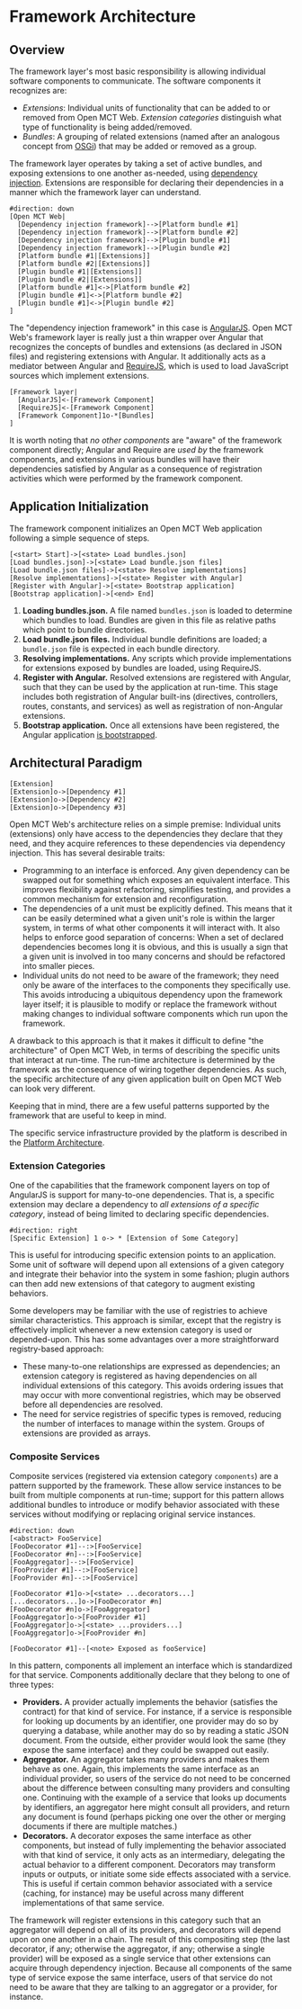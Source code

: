# Framework Architecture

## Overview

The framework layer's most basic responsibility is allowing individual
software components to communicate. The software components it recognizes
are:

* _Extensions_: Individual units of functionality that can be added to
  or removed from Open MCT Web. _Extension categories_ distinguish what
  type of functionality is being added/removed.
* _Bundles_: A grouping of related extensions
  (named after an analogous concept from [OSGi](http://www.osgi.org/))
  that may be added or removed as a group.

The framework layer operates by taking a set of active bundles, and
exposing extensions to one another as-needed, using
[dependency injection](https://en.wikipedia.org/wiki/Dependency_injection).
Extensions are responsible for declaring their dependencies in a
manner which the framework layer can understand.

```nomnoml
#direction: down
[Open MCT Web|
  [Dependency injection framework]-->[Platform bundle #1]
  [Dependency injection framework]-->[Platform bundle #2]
  [Dependency injection framework]-->[Plugin bundle #1]
  [Dependency injection framework]-->[Plugin bundle #2]
  [Platform bundle #1|[Extensions]]
  [Platform bundle #2|[Extensions]]
  [Plugin bundle #1|[Extensions]]
  [Plugin bundle #2|[Extensions]]
  [Platform bundle #1]<->[Platform bundle #2]
  [Plugin bundle #1]<->[Platform bundle #2]
  [Plugin bundle #1]<->[Plugin bundle #2]
]
```

The "dependency injection framework" in this case is
[AngularJS](https://angularjs.org/). Open MCT Web's framework layer
is really just a thin wrapper over Angular that recognizes the
concepts of bundles and extensions (as declared in JSON files) and
registering extensions with Angular. It additionally acts as a
mediator between Angular and [RequireJS](http://requirejs.org/),
which is used to load JavaScript sources which implement
extensions.

```nomnoml
[Framework layer|
  [AngularJS]<-[Framework Component]
  [RequireJS]<-[Framework Component]
  [Framework Component]1o-*[Bundles]
]
```

It is worth noting that _no other components_ are "aware" of the
framework component directly; Angular and Require are _used by_ the
framework components, and extensions in various bundles will have
their dependencies satisfied by Angular as a consequence of registration
activities which were performed by the framework component.


## Application Initialization

The framework component initializes an Open MCT Web application following
a simple sequence of steps.

```nomnoml
[<start> Start]->[<state> Load bundles.json]
[Load bundles.json]->[<state> Load bundle.json files]
[Load bundle.json files]->[<state> Resolve implementations]
[Resolve implementations]->[<state> Register with Angular]
[Register with Angular]->[<state> Bootstrap application]
[Bootstrap application]->[<end> End]
```

1. __Loading bundles.json.__ A file named `bundles.json` is loaded to determine
   which bundles to load. Bundles are given in this file as relative paths
   which point to bundle directories.
2. __Load bundle.json files.__ Individual bundle definitions are loaded; a
   `bundle.json` file is expected in each bundle directory.
2. __Resolving implementations.__ Any scripts which provide implementations for
   extensions exposed by bundles are loaded, using RequireJS.
3. __Register with Angular.__ Resolved extensions are registered with Angular,
   such that they can be used by the application at run-time. This stage
   includes both registration of Angular built-ins (directives, controllers,
   routes, constants, and services) as well as registration of non-Angular
   extensions.
4. __Bootstrap application.__ Once all extensions have been registered,
   the Angular application
   [is bootstrapped](https://docs.angularjs.org/guide/bootstrap).

## Architectural Paradigm

```nomnoml
[Extension]
[Extension]o->[Dependency #1]
[Extension]o->[Dependency #2]
[Extension]o->[Dependency #3]
```

Open MCT Web's architecture relies on a simple premise: Individual units
(extensions) only have access to the dependencies they declare that they
need, and they acquire references to these dependencies via dependency
injection. This has several desirable traits:

* Programming to an interface is enforced. Any given dependency can be
  swapped out for something which exposes an equivalent interface. This
  improves flexibility against refactoring, simplifies testing, and
  provides a common mechanism for extension and reconfiguration.
* The dependencies of a unit must be explicitly defined. This means that
  it can be easily determined what a given unit's role is within the
  larger system, in terms of what other components it will interact with.
  It also helps to enforce good separation of concerns: When a set of
  declared dependencies becomes long it is obvious, and this is usually
  a sign that a given unit is involved in too many concerns and should
  be refactored into smaller pieces.
* Individual units do not need to be aware of the framework; they need
  only be aware of the interfaces to the components they specifically
  use. This avoids introducing a ubiquitous dependency upon the framework
  layer itself; it is plausible to modify or replace the framework
  without making changes to individual software components which run upon
  the framework.

A drawback to this approach is that it makes it difficult to define
"the architecture" of Open MCT Web, in terms of describing the specific
units that interact at run-time. The run-time architecture is determined
by the framework as the consequence of wiring together dependencies.
As such, the specific architecture of any given application built on
Open MCT Web can look very different.

Keeping that in mind, there are a few useful patterns supported by the
framework that are useful to keep in mind.

The specific service infrastructure provided by the platform is described
in the [Platform Architecture](Platform.md).

### Extension Categories

One of the capabilities that the framework component layers on top of
AngularJS is support for many-to-one dependencies. That is, a specific
extension may declare a dependency to _all extensions of a specific
category_, instead of being limited to declaring specific dependencies.

```nomnoml
#direction: right
[Specific Extension] 1 o-> * [Extension of Some Category]
```

This is useful for introducing specific extension points to an application.
Some unit of software will depend upon all extensions of a given category
and integrate their behavior into the system in some fashion; plugin authors
can then add new extensions of that category to augment existing behaviors.

Some developers may be familiar with the use of registries to achieve
similar characteristics. This approach is similar, except that the registry
is effectively implicit whenever a new extension category is used or
depended-upon. This has some advantages over a more straightforward
registry-based approach:

* These many-to-one relationships are expressed as dependencies; an
  extension category is registered as having dependencies on all individual
  extensions of this category. This avoids ordering issues that may occur
  with more conventional registries, which may be observed before all
  dependencies are resolved.
* The need for service registries of specific types is removed, reducing
  the number of interfaces to manage within the system. Groups of
  extensions are provided as arrays.

### Composite Services

Composite services (registered via extension category `components`) are
a pattern supported by the framework. These allow service instances to
be built from multiple components at run-time; support for this pattern
allows additional bundles to introduce or modify behavior associated
with these services without modifying or replacing original service
instances.

```nomnoml
#direction: down
[<abstract> FooService]
[FooDecorator #1]--:>[FooService]
[FooDecorator #n]--:>[FooService]
[FooAggregator]--:>[FooService]
[FooProvider #1]--:>[FooService]
[FooProvider #n]--:>[FooService]

[FooDecorator #1]o->[<state> ...decorators...]
[...decorators...]o->[FooDecorator #n]
[FooDecorator #n]o->[FooAggregator]
[FooAggregator]o->[FooProvider #1]
[FooAggregator]o->[<state> ...providers...]
[FooAggregator]o->[FooProvider #n]

[FooDecorator #1]--[<note> Exposed as fooService]
```

In this pattern, components all implement an interface which is
standardized for that service. Components additionally declare
that they belong to one of three types:

* __Providers.__ A provider actually implements the behavior
  (satisfies the contract) for that kind of service. For instance,
  if a service is responsible for looking up documents by an identifier,
  one provider may do so by querying a database, while another may
  do so by reading a static JSON document. From the outside, either
  provider would look the same (they expose the same interface) and
  they could be swapped out easily.
* __Aggregator.__ An aggregator takes many providers and makes them
  behave as one. Again, this implements the same interface as an
  individual provider, so users of the service do not need to be
  concerned about the difference between consulting many providers
  and consulting one. Continuing with the example of a service that
  looks up documents by identifiers, an aggregator here might consult
  all providers, and return any document is found (perhaps picking one
  over the other or merging documents if there are multiple matches.)
* __Decorators.__ A decorator exposes the same interface as other
  components, but instead of fully implementing the behavior associated
  with that kind of service, it only acts as an intermediary, delegating
  the actual behavior to a different component. Decorators may transform
  inputs or outputs, or initiate some side effects associated with a
  service. This is useful if certain common behavior associated with a
  service (caching, for instance) may be useful across many different
  implementations of that same service.

The framework will register extensions in this category such that an
aggregator will depend on all of its providers, and decorators will
depend upon on one another in a chain. The result of this compositing step
(the last decorator, if any; otherwise the aggregator, if any;
otherwise a single provider) will be exposed as a single service that
other extensions can acquire through dependency injection. Because all
components of the same type of service expose the same interface, users
of that service do not need to be aware that they are talking to an
aggregator or a provider, for instance.